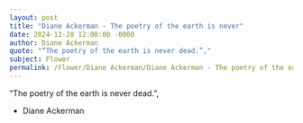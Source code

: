 ```yaml
---
layout: post
title: "Diane Ackerman - The poetry of the earth is never"
date: 2024-12-28 12:00:00 -0000
author: Diane Ackerman
quote: "“The poetry of the earth is never dead.”,"
subject: Flower
permalink: /Flower/Diane Ackerman/Diane Ackerman - The poetry of the earth is never
---
```


“The poetry of the earth is never dead.”,

- Diane Ackerman
